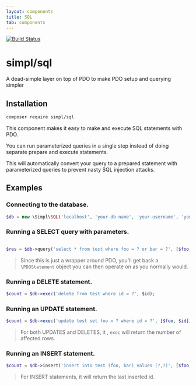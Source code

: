 ```yaml
---
layout: components
title: SQL
tab: components
---
```


[![Build Status](https://img.shields.io/travis/simpl-php/sql.svg?style=flat-square)](https://travis-ci.org/simpl-php/sql)

# simpl/sql
A dead-simple layer on top of PDO to make PDO setup and querying simpler

## Installation

```bash
composer require simpl/sql
```

This component makes it easy to make and execute SQL statements with PDO.

You can run parameterized queries in a single step instead of doing separate prepare and execute statements.

This will automatically convert your query to a prepared statement with parameterized queries to prevent nasty SQL injection attacks.

## Examples

### Connecting to the database.
```php
$db = new \Simpl\SQL('localhost', 'your-db-name', 'your-username', 'your-password');
```


### Running a SELECT query with parameters.
```php

$res = $db->query('select * from test where foo = ? or bar = ?', [$foo, $bar]);
```

> Since this is just a wrapper around PDO, you'll get back a `\PDOStatement` object you can then operate on as you normally would.

### Running a DELETE statement.
```php
$count = $db->exec('delete from test where id = ?', $id);
```

### Running an UPDATE statement.
```php
$count = $db->exec('update test set foo = ? where id = ?', [$foo, $id]);
```

> For both UPDATES and DELETES, it , `exec` will return the number of affected rows.

### Running an INSERT statement.
```php
$count = $db->insert('insert into test (foo, bar) values (?,?)', [$foo, $bar]);
```

> For INSERT statements, it will return the last inserted id.


